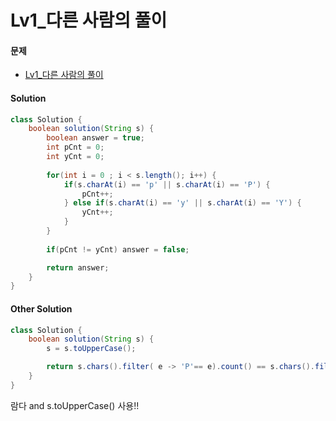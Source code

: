 # Lv1_다른 사람의 풀이



#### 문제

- [Lv1_다른 사람의 풀이](https://programmers.co.kr/learn/courses/30/lessons/12916)



#### Solution

```java
class Solution {
    boolean solution(String s) {
        boolean answer = true;
        int pCnt = 0;
        int yCnt = 0;
        
        for(int i = 0 ; i < s.length(); i++) {
            if(s.charAt(i) == 'p' || s.charAt(i) == 'P') {
                pCnt++;
            } else if(s.charAt(i) == 'y' || s.charAt(i) == 'Y') {
                yCnt++;
            }
        }
        
        if(pCnt != yCnt) answer = false;

        return answer;
    }
}
```



#### Other Solution

```java
class Solution {
    boolean solution(String s) {
        s = s.toUpperCase();

        return s.chars().filter( e -> 'P'== e).count() == s.chars().filter( e -> 'Y'== e).count();
    }
}
```



람다 and s.toUpperCase() 사용!!